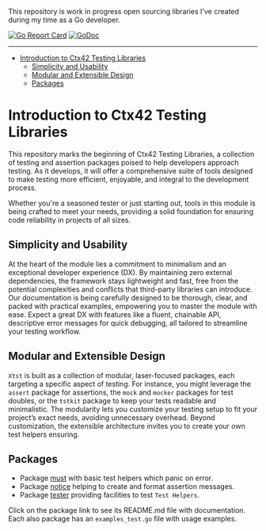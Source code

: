 This repository is work in progress open sourcing libraries I've created during 
my time as a Go developer.

[![Go Report Card](https://goreportcard.com/badge/github.com/ctx42/xtst)](https://goreportcard.com/report/github.com/ctx42/xtst)
[![GoDoc](https://img.shields.io/badge/api-Godoc-blue.svg)](https://pkg.go.dev/github.com/ctx42/xtst)

---

<!-- TOC -->
* [Introduction to Ctx42 Testing Libraries](#introduction-to-ctx42-testing-libraries)
  * [Simplicity and Usability](#simplicity-and-usability)
  * [Modular and Extensible Design](#modular-and-extensible-design)
  * [Packages](#packages)
<!-- TOC -->

# Introduction to Ctx42 Testing Libraries

This repository marks the beginning of Ctx42 Testing Libraries, a collection of 
testing and assertion packages poised to help developers approach testing. As 
it develops, it will offer a comprehensive suite of tools designed to make 
testing more efficient, enjoyable, and integral to the development process.

Whether you're a seasoned tester or just starting out, tools in this module is 
being crafted to meet your needs, providing a solid foundation for ensuring 
code reliability in projects of all sizes.

## Simplicity and Usability

At the heart of the module lies a commitment to minimalism and an exceptional
developer experience (DX). By maintaining zero external dependencies, the
framework stays lightweight and fast, free from the potential complexities and
conflicts that third-party libraries can introduce. Our documentation is being
carefully designed to be thorough, clear, and packed with practical examples,
empowering you to master the module with ease. Expect a great DX with features 
like a fluent, chainable API, descriptive error messages for quick debugging, 
all tailored to streamline your testing workflow.

## Modular and Extensible Design

`Xtst` is built as a collection of modular, laser-focused packages, each 
targeting a specific aspect of testing. For instance, you might leverage the 
`assert` package for assertions, the `mock` and `mocker` packages for test 
doubles, or the `tstkit` package to keep your tests readable and minimalistic. 
The modularity lets you customize your testing setup to fit your project’s 
exact needs, avoiding unnecessary overhead. Beyond customization, the 
extensible architecture invites you to create your own test helpers ensuring.

## Packages

- Package [must](pkg/must) with basic test helpers which panic on error.
- Package [notice](pkg/notice) helping to create and format assertion messages.
- Package [tester](pkg/tester) providing facilities to test `Test Helpers`.

Click on the package link to see its README.md file with documentation. Each 
also package has an `examples_test.go` file with usage examples.
